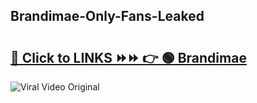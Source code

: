 
 ## Brandimae-Only-Fans-Leaked

# <h2><a href="https://clipsfans.com/Brandimae&ref=git">🔗 Click to LINKS ⏩⏩ 👉 🟢 Brandimae </a></h2>

<a href="https://clipsfans.com/Brandimae&ref=git" rel="nofollow" data-target="animated-image.originalLink"><img src="https://i.ibb.co.com/xMMVF88/686577567.gif" alt="Viral Video Original" style="max-width: 100%; display: inline-block;" data-target="animated-image.originalImage"></a>
